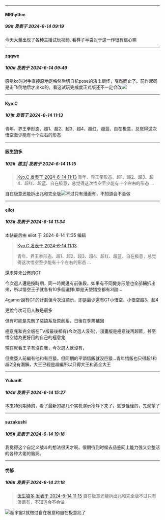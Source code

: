 ﻿
*****

####  MRhythm  
##### 99#       发表于 2024-6-14 09:19

今天大量出现了各种主播试玩视频, 看样子半袋对于这一作很有信心嘛


*****

####  zqqwe  
##### 100#       发表于 2024-6-14 09:49

感觉ko时对手直接原地定格然后切自机pose的演出很怪，戛然而止了。前作起码是击飞倒地后才出ko的，看这试玩完成度正式版还不一定会改<img src="https://static.saraba1st.com/image/smiley/face2017/001.png" referrerpolicy="no-referrer">


*****

####  Kyo.C  
##### 101#       发表于 2024-6-14 11:13

青年、界王拳形态、超1、超2、超3、超4、超红、超蓝、自在极意，总觉得这次悟空至少能有十个左右的形态


*****

####  医生狼多  
##### 102#         楼主| 发表于 2024-6-14 11:15

<blockquote><a href="httphttps://bbs.saraba1st.com/2b/forum.php?mod=redirect&amp;goto=findpost&amp;pid=65229383&amp;ptid=2163362" target="_blank">Kyo.C 发表于 2024-6-14 11:13</a>
青年、界王拳形态、超1、超2、超3、超4、超红、超蓝、自在极意，总觉得这次悟空至少能有十个左右的形态 ...</blockquote>
自在极意还能拆出兆和完全版<img src="https://static.saraba1st.com/image/smiley/face2017/067.png" referrerpolicy="no-referrer">不过只有漫画有，不知道会不会做


*****

####  eilot  
##### 103#       发表于 2024-6-14 11:34

 本帖最后由 eilot 于 2024-6-14 11:35 编辑 
<blockquote><a href="httphttps://bbs.saraba1st.com/2b/forum.php?mod=redirect&amp;goto=findpost&amp;pid=65229383&amp;ptid=2163362" target="_blank">Kyo.C 发表于 2024-6-14 11:13</a>

青年、界王拳形态、超1、超2、超3、超4、超红、超蓝、自在极意，总觉得这次悟空至少能有十个左右的形态 ...</blockquote>
還未算未公佈的GT

今次選人還是按時期，同一時期還有前後段，如果有不同變身形態也全部細拆出來，所以悟空王子就各有10多個選擇(單是天使悟空都有3個)...

4gamer說有GT的計劃但今次沒顯示，即是最少還有GT小悟空、小悟空超3、超4

更說今次可用人數是最多

但有可能是先刪了惡搞系及原創系，日後在季票補回

極意兆和完全版在TV版最後都有(今次選人沒有)，漫畫版是極意後再超藍，甚至悟空認為更好用的自己的極意兆

現在就看王子有沒自我，今次選人就沒有，

但撒亞人前編有他和有巨猿，但同期的平頭悟飯就沒巨猿...青年悟飯也只得超1和超2沒有潛解，大王已經是超編所以只得大王和黃金大王


*****

####  YukariK  
##### 104#       发表于 2024-6-14 15:27

本来特别期待的，看了最新的那几个实机演示冷静下来了，感觉怪怪的，先观望了


*****

####  suzakushi  
##### 105#       发表于 2024-6-14 19:18

我觉得这个自定义战斗的想法很天才啊。很期待到时候去品鉴网上能力强又会整活的各种大佬的脑洞。


*****

####  忧郁  
##### 106#       发表于 2024-6-14 21:18

<blockquote><a href="httphttps://bbs.saraba1st.com/2b/forum.php?mod=redirect&amp;goto=findpost&amp;pid=65229405&amp;ptid=2163362" target="_blank">医生狼多 发表于 2024-6-14 11:15</a>
自在极意还能拆出兆和完全版不过只有漫画有，不知道会不会做</blockquote>
<img src="https://static.saraba1st.com/image/smiley/face2017/065.png" referrerpolicy="no-referrer">超宇宙2就做过自在极意和自在极意兆了

